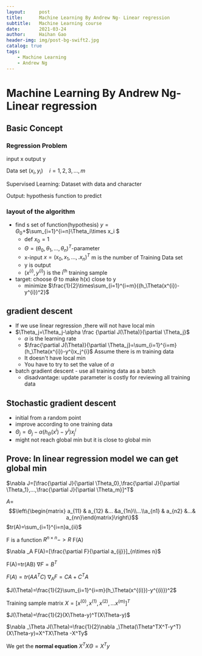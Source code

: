 ```yaml
---
layout:     post
title:      Machine Learning By Andrew Ng- Linear regression
subtitle:   Machine Learning course
date:       2021-03-24
author:     Haihan Gao
header-img: img/post-bg-swift2.jpg
catalog: true
tags:
    - Machine Learning
    - Andrew Ng
---
```

# Machine Learning By Andrew Ng- Linear regression

## Basic Concept

### Regression Problem

input x output y

Data set $(x_i,y_i)\quad i=1,2,3,...,m$

Supervised Learning: Dataset with data and character 

Output: hypothesis function to predict

### layout of the algorithm

* find s set of function(hypothesis) $y=\Theta_0+$$\sum_{i=1}^{i=n}\Theta_i\times x_i $
  * def $x_0=1$
  * $\Theta=(\theta_0,\theta_1,...,\theta_n)^T$-parameter
  * x-input $x=(x_0,x_1,...,.x_n)^T$ m is the number of Training Data set
  * y is output 
  * $(x^{(i)},y^{(i)})$ is the i<sup>th</sup> training sample
* target: choose $\Theta$ to make h(x) close to y
  * minimize $\frac{1}{2}\times\sum_{i=1}^{i=m}{(h_\Theta(x^{i})-y^{i})^2}$

## gradient descent

* If we use linear regression ,there will not have local min
* $\Theta_j=\Theta_j-\alpha \frac {\partial J(\Theta)}{\partial \Theta_j}$
  * $\alpha$ is the learning rate
  * $\frac{\partial J(\Theta)}{\partial \Theta_j}=\sum_{i=1}^{i=m}(h_\Theta(x^{i})-y^i)x_j^{i}$ Assume there is m training data
  * It doesn't have local min
  * You have to try to set the value of $\alpha$
* batch gradient descent - use all training data as a batch
  * disadvantage: update parameter is costly for reviewing all training data

## Stochastic gradient descent

* initial from a random point
* improve according to one training data
* $\Theta_j=\Theta_j-\alpha (h_\Theta(x^i)-y^i)x_j^i$
* might not reach global min but it is close to global min

## Prove: In linear regression model we can get global min

$\nabla J=[\frac{\partial J}{\partial \Theta_0},\frac{\partial J}{\partial \Theta_1},...,\frac{\partial J}{\partial \Theta_m}]^T$

$A=$$$\left\{\begin{matrix} a_{11} & a_{12} &... &a_{1n}\\...\\a_{n1} & a_{n2} &...& a_{nn}\end{matrix}\right\}$$ $tr(A)=\sum_{i=1}^{i=n}a_{ii}$

F is a function $R^{n\times n}->R$ F(A)

$\nabla _A F(A)=[\frac{\partial F}{\partial a_{ij}}]_{n\times n}$

F(A)=tr(AB) $\nabla F=B^T$

$F(A)=tr(AA^TC)$ $\nabla _A F=CA+C^TA$

$J(\Theta)=\frac{1}{2}\sum_{i=1}^{i=m}(h_\Theta(x^{(i)})-y^{(i)})^2$

Training sample matrix $X=[x^{(0)},x^{(1)},x^{(2)},...x^{(m)}]^T$

$J(\Theta)=\frac{1}{2}(X\Theta-y)^T(X\Theta-y)$

$\nabla _\Theta J(\Theta)=\frac{1}{2}\nabla _\Theta(\Theta^TX^T-y^T)(X\Theta-y)=X^TX\Theta -X^Ty$

We get the **normal equation** $X^TX\Theta=X^Ty$
